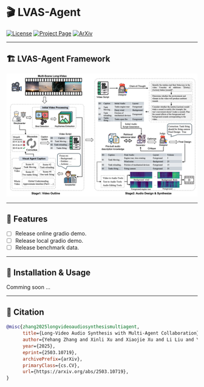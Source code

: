 # 🎬 LVAS-Agent  

[![License](https://img.shields.io/badge/License-MIT-blue.svg)](https://opensource.org/licenses/MIT)  [![Project Page](https://img.shields.io/badge/Project%20Page-Online-blue)](https://lvas-agent.github.io/) [![ArXiv](https://img.shields.io/badge/ArXiv-2503.10719-brightgreen)](https://arxiv.org/abs/2503.10719)

---

## 🏗️ LVAS-Agent Framework
![Framework](./assets/framework.png)  

---

## 🚀 Features  
- [ ] Release online gradio demo.
- [ ] Release local gradio demo.
- [ ] Release benchmark data.   

---

## 🔧 Installation & Usage  
Comming soon ...

---

## 📄 Citation  
```bibtex
@misc{zhang2025longvideoaudiosynthesismultiagent,
      title={Long-Video Audio Synthesis with Multi-Agent Collaboration}, 
      author={Yehang Zhang and Xinli Xu and Xiaojie Xu and Li Liu and Yingcong Chen},
      year={2025},
      eprint={2503.10719},
      archivePrefix={arXiv},
      primaryClass={cs.CV},
      url={https://arxiv.org/abs/2503.10719}, 
}
